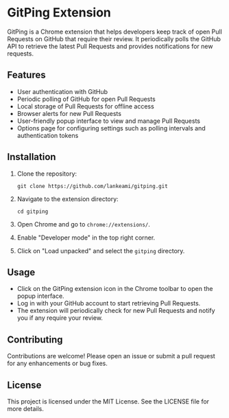 # GitPing Extension

GitPing is a Chrome extension that helps developers keep track of open Pull Requests on GitHub that require their review. It periodically polls the GitHub API to retrieve the latest Pull Requests and provides notifications for new requests.

## Features

- User authentication with GitHub
- Periodic polling of GitHub for open Pull Requests
- Local storage of Pull Requests for offline access
- Browser alerts for new Pull Requests
- User-friendly popup interface to view and manage Pull Requests
- Options page for configuring settings such as polling intervals and authentication tokens

## Installation

1. Clone the repository:
   ```
   git clone https://github.com/lankeami/gitping.git
   ```

2. Navigate to the extension directory:
   ```
   cd gitping
   ```

3. Open Chrome and go to `chrome://extensions/`.

4. Enable "Developer mode" in the top right corner.

5. Click on "Load unpacked" and select the `gitping` directory.

## Usage

- Click on the GitPing extension icon in the Chrome toolbar to open the popup interface.
- Log in with your GitHub account to start retrieving Pull Requests.
- The extension will periodically check for new Pull Requests and notify you if any require your review.

## Contributing

Contributions are welcome! Please open an issue or submit a pull request for any enhancements or bug fixes.

## License

This project is licensed under the MIT License. See the LICENSE file for more details.